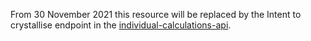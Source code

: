 From 30 November 2021 this resource will be replaced by the Intent to crystallise endpoint in the <a href="/api-documentation/docs/api/service/individual-calculations-api/2.0">individual-calculations-api</a>.